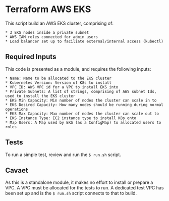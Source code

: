 # Terraform AWS EKS

This script build an AWS EKS cluster, comprising of:

    * 3 EKS nodes inside a private subnet
    * AWS IAM roles connected for admin users
    * Load balancer set up to faciliate external/internal access (kubectl)

## Required Inputs

This code is presented as a module, and requires the following inputs:

    * Name: Name to be allocated to the EKS cluster
    * Kubernetes Version: Version of K8s to install
    * VPC ID: AWS VPC id for a VPC to install EKS into
    * Private Subnets: A list of strings, comprising of AWS subnet Ids, used to install the EKS cluster
    * EKS Min Capacity: Min number of nodes the cluster can scale in to
    * EKS Desired Capacity: How many nodes should be running during normal operations
    * EKS Max Capacity: Max number of nodes the cluster can scale out to
    * EKS Instance Type: EC2 instance type to install K8s onto
    * Map Users: A Map used by EKS (as a ConfigMap) to allocated users to roles

## Tests

To run a simple test, review and run the `$ run.sh` script.

## Cavaet

As this is a standalone module, it makes no effort to install or prepare a VPC. A VPC must be allocated for the tests to run. A dedicated test VPC has been set up and is the `$ run.sh` script connects to that to build.

